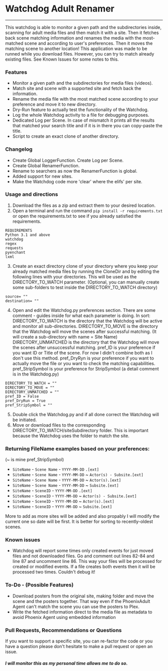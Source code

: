 # Watchdog Adult Renamer
---------------------------------------------------------------------
This watchdog is able to monitor a given path and the subdirectories inside, scanning for adult media files and then match it with a site. Then it fetches back scene matching information and renames the media with the most-matched scene and according to user's preferences. Then it moves the matching scene to another location!
This application was made to be runned while you download files. However, you can try to match already existing files. See Known Issues for some notes to this.

### Features
  - Monitor a given path and the subdirectories for media files (videos).
  - Match site and scene with a supported site and fetch back the information.
  - Rename the media file with the most matched scene according to your preference and move it to new directory.
  - Dry-Run feature to actually test the functionality of the Watchdog.
  - Log the whole Watchdog activity to a file for debugging purposes.
  - Dedicated Log per Scene. In case of mismatch it prints all the results that matched your search title and if it is in there you can copy-paste the title.
  - Script to create an exact clone of another directory.

### Changelog
  - Create Global LoggerFunction. Create Log per Scene.
  - Create Global RenamerFunction.
  - Rename to searchers as now the RenamerFunction is global.
  - Added support for new sites.
  - Make the Watchdog code more 'clear' where the elifs' per site.


### Usage and directions

1. Download the files as a zip and extract them to your desired location.
2. Open a terminal and run the command `pip install -r requirements.txt` or open the requirements.txt to see if you already satisfied the requirements.
```
REQUIREMENTS
Python 3.1 and above
watchdog
regex
requests
pyenchant
lxml
```


3. Create an exact directory clone of your directory where you keep your already matched media files by running the CloneDir and by editing the following lines with your directories. This will be used as the DIRECTORY_TO_WATCH parameter. (Optional, you can manually create some sub-folders to test inside the DIRECTORY_TO_WATCH directory)
```
source= ""
destination= ""
```
4. Open and edit the Watchdog.py preferences section. There are some comment - guides inside for what each parameter is doing. In sort:
DIRECTORY_TO_WATCH is the directory that the Watchdog will be active and monitor all sub-directories.
DIRECTORY_TO_MOVE is the directory that the Watchdog will move the scenes after successful matching. (It will create a sub-directory with name = Site Name)
DIRECTORY_UNMATCHED is the directory that the Watchdog will move the scenes after unsuccessful matching.
pref_ID is your preference if you want ID or Title of the scene. For now I didn't combine both as I don't use this method.
pref_DryRyn is your preference if you want to actually move the file or you want to check the matching capabilities.
pref_StripSymbol is your preference for StripSymbol (a detail comment is in the Watchdog.py)
```
DIRECTORY_TO_WATCH = ""
DIRECTORY_TO_MOVE = ""
DIRECTORY_UNMATCHED = ""
pref_ID = False
pref_DryRun = True
pref_StripSymbol = ""
```
5. Double click the Watchdog.py and if all done correct the Watchdog will be initiated.
6. Move or download files to the corresponding DIRECTORY_TO_WATCH/siteSubdirectory folder. This is important because the Watchdog uses the folder to match the site.

### Returning FileName examples based on your preferences:
(~ is mine pref_StripSymbol)
- `SiteName` - `Scene Name` - `YYYY-MM-DD` `.[ext]`
- `SiteName` - `Scene Name` - `YYYY-MM-DD` ~ `Actor(s) - Subsite.[ext]`
- `SiteName` - `Scene Name` - `YYYY-MM-DD` ~ `Actor(s).[ext]`
- `SiteName` - `Scene Name` - `YYYY-MM-DD` ~ `Subsite.[ext]`
- `SiteName` - `SceneID` - `YYYY-MM-DD` `.[ext]`
- `SiteName` - `SceneID` - `YYYY-MM-DD` ~ `Actor(s) - Subsite.[ext]`
- `SiteName` - `SceneID` - `YYYY-MM-DD` ~ `Actor(s).[ext]`
- `SiteName` - `SceneID` - `YYYY-MM-DD` ~ `Subsite.[ext]`

More to add as more sites will be added and also propably I will modify the current one so date will be first. It is better for sorting to recently-oldest scenes.

### Known issues
- Watchdog will report some times only created events for just moved files and not downloaded files. Go and comment out lines 82-84 and line 87 and uncomment line 86. This way your files will be processed for created or modified events. If a file creates both events then it will be processed two times. Couldn't debug it!

### To-Do - (Possible Features)
- Download posters from the original site, making folder and move the scene and the posters together. That way even if the PhoenixAdult Agent can't match the scene you can use the posters to Plex.
- Write the fetched information direct to the media file as metadata to avoid Phoenix Agent using embedded information

### Pull Requests, Recommendations or Questions
If you want to support a specific site, you can re-factor the code or you have a question please don't hesitate to make a pull request or open an issue. 
##### I will monitor this as my personal time allows me to do so.
